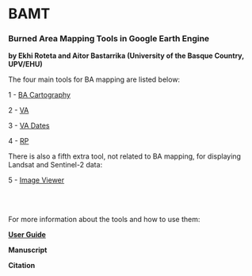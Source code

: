 # BAMT
### Burned Area Mapping Tools in Google Earth Engine

**by Ekhi Roteta and Aitor Bastarrika (University of the Basque Country, UPV/EHU)**

The four main tools for BA mapping are listed below:

1 - [BA Cartography](https://code.earthengine.google.com/1ed80f3e5190630b1395fa509b95b9ee)

2 - [VA](https://code.earthengine.google.com/82e59f4d8dc7ea640c8db02e9ef60933)

3 - [VA Dates](https://code.earthengine.google.com/df4719fc18017e211ebe4baaff2f5549)

4 - [RP](https://code.earthengine.google.com/61a5ebd4ecd32efe00c2392cc6e81d3f)

There is also a fifth extra tool, not related to BA mapping, for displaying Landsat and Sentinel-2 data:

5 - [Image Viewer](https://code.earthengine.google.com/e8ff23518a2ec00c5e2c648c4251c403)

<br><br>

For more information about the tools and how to use them:

[**User Guide**](https://github.com/ekhiroteta/BAMT/blob/master/docs/BAMT_GEE_UserGuide_v1.6.pdf)

**Manuscript**

**Citation**

>
